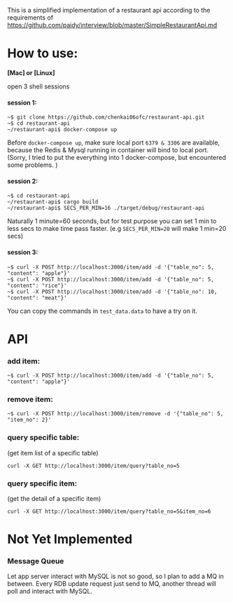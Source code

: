 This is a simplified implementation of a restaurant api according to the requirements of https://github.com/paidy/interview/blob/master/SimpleRestaurantApi.md

# How to use:

**[Mac] or [Linux]**

open 3 shell sessions

#### session 1:
```shell
~$ git clone https://github.com/chenkai06ofc/restaurant-api.git
~$ cd restaurant-api
~/restaurant-api$ docker-compose up
```
Before ```docker-compose up```, make sure local port ```6379 & 3306``` are available, because the Redis & Mysql running in container will bind to local port.
(Sorry, I tried to put the everything into 1 docker-compose, but encountered some problems. )

#### session 2:
```shell
~$ cd restaurant-api
~/restaurant-api$ cargo build
~/restaurant-api$ SECS_PER_MIN=16 ./target/debug/restaurant-api
```
Naturally 1 minute=60 seconds, but for test purpose you can set 1 min to less secs to make time pass faster. (e.g ```SECS_PER_MIN=20``` will make 1 min=20 secs)

#### session 3:
```shell
~$ curl -X POST http://localhost:3000/item/add -d '{"table_no": 5, "content": "apple"}'
~$ curl -X POST http://localhost:3000/item/add -d '{"table_no": 5, "content": "rice"}'
~$ curl -X POST http://localhost:3000/item/add -d '{"table_no": 10, "content": "meat"}'
```
You can copy the commands in ```test_data.data``` to have a try on it.

# API
### add item:
```shell
~$ curl -X POST http://localhost:3000/item/add -d '{"table_no": 5, "content": "apple"}'
```
### remove item:
```shell
~$ curl -X POST http://localhost:3000/item/remove -d '{"table_no": 5, "item_no": 2}'
```
### query specific table: 
(get item list of a specific table)
```shell
curl -X GET http://localhost:3000/item/query?table_no=5
```
### query specific item: 
(get the detail of a specific item)
```shell
curl -X GET http://localhost:3000/item/query?table_no=5&item_no=6
```

# Not Yet Implemented
### Message Queue
Let app server interact with MySQL is not so good, so I plan to add a MQ in between. Every RDB update request just send to MQ, another thread will poll and interact with MySQL.

